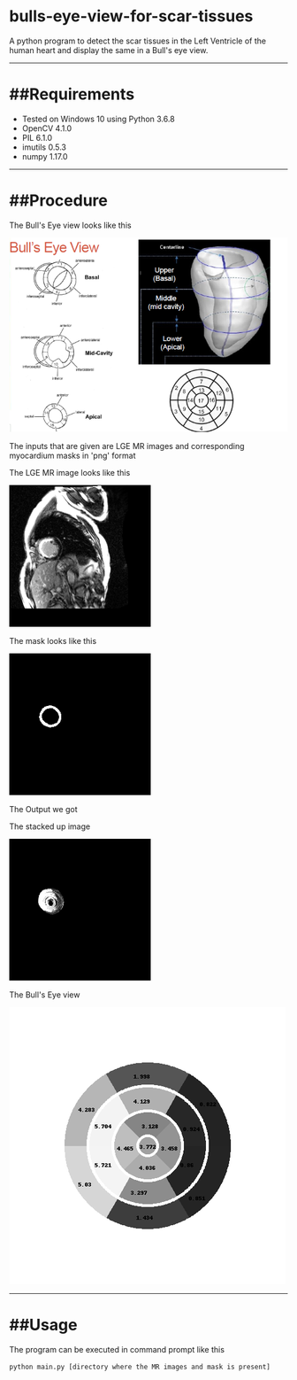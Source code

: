 # bulls-eye-view-for-scar-tissues
A python program to detect the scar tissues in the Left Ventricle of the human heart and display the same in a Bull's eye view.

****
##Requirements
==================
* Tested on Windows 10 using Python 3.6.8
* OpenCV 4.1.0
* PIL 6.1.0
* imutils 0.5.3
* numpy 1.17.0

****

##Procedure
===============
The Bull's Eye view looks like this

![bulls eye](Images/guide.png)

The inputs that are given are LGE MR images and corresponding myocardium masks in 'png' format

The LGE MR image looks like this

![lgemr](Images/lge_4.png)

The mask looks like this

![mask](Images/mask_lge_4.png)

The Output we got 

The stacked up image 

![stacked image](Images/Stacked_Output.png)

The Bull's Eye view 

![bull's eye view](Images/Bulls_Eye.png)

****

##Usage
==========
The program can be executed in command prompt like this 
```
python main.py [directory where the MR images and mask is present]
```

